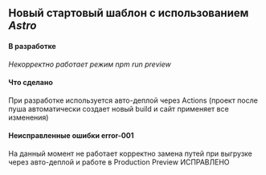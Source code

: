 ## Новый стартовый шаблон с использованием _Astro_

#### В разработке

_Некорректно работает режим npm run preview_

#### Что сделано

При разработке используется авто-деплой через Actions (проект после пуша автоматически создает новый build и сайт применяет все изменения)

#### Неисправленные ошибки error-001

На данный момент не работает корректно замена путей при выгрузке через авто-деплой и работе в Production Preview ИСПРАВЛЕНО
